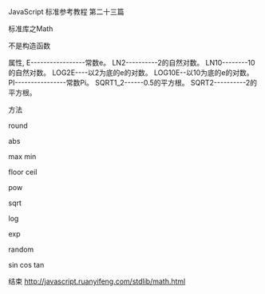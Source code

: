 JavaScript
标准参考教程
第二十三篇

标准库之Math

不是构造函数

属性,
E-----------------常数e。
LN2----------2的自然对数。
LN10--------10的自然对数。
LOG2E----以2为底的e的对数。
LOG10E--以10为底的e的对数。
PI----------------常数Pi。
SQRT1_2------0.5的平方根。
SQRT2----------2的平方根。

方法

round

abs

max min

floor ceil

pow

sqrt

log

exp

random

sin cos tan

结束
http://javascript.ruanyifeng.com/stdlib/math.html
